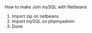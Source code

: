 How to make Join mySQL with Netbeans

1. Import zip on netbeans
2. Import mySQL on phpmyadmin
3. Done


